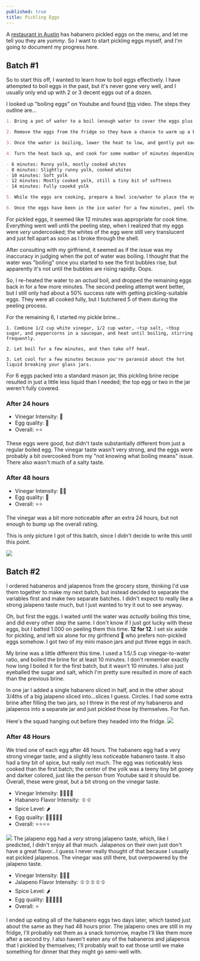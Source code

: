 ```yaml
---
published: true
title: Pickling Eggs
---
```


A [restaurant in Austin](https://www.haymakeraustin.com/) has habanero pickled eggs on the menu, and let me tell you they are _yummy_. So I want to start pickling eggs myself, and I'm going to document my progress here.

## Batch #1

So to start this off, I wanted to learn how to boil eggs effectively. I have attempted to boil eggs in the past, but it's never gone very well, and I usually only end up with 2 or 3 decent eggs out of a dozen.

I looked up "boiling eggs" on Youtube and found [this](https://www.youtube.com/watch?v=3CnAQzEiuvQ) video. The steps they outline are...

```md
1. Bring a pot of water to a boil (enough water to cover the eggs plus an inch or so).

2. Remove the eggs from the fridge so they have a chance to warm up a bit while the water is boiling.

3. Once the water is boiling, lower the heat to low, and gently put each egg into the water (using a ladle or similar).

4. Turn the heat back up, and cook for some number of minutes depending on how cooked you want the eggs

- 6 minutes: Runny yolk, mostly cooked whites
- 8 minutes: Slightly runny yolk, cooked whites
- 10 minutes: Soft yolk
- 12 minutes: Mostly cooked yolk, still a tiny bit of softness
- 14 minutes: Fully cooekd yolk

5. While the eggs are cooking, prepare a bowl ice/water to place the eggs into once they're finished cooking. This will cool them down quickly so they stop cooking.

6. Once the eggs have been in the ice water for a few minutes, peel them while running under cold water. Crack the wider end of the egg to get started.
```

For pickled eggs, it seemed like 12 minutes was appropriate for cook time. Everything went well untli the peeling step, when I realized that my eggs were _very_ undercooked; the whites of the egg were still very translucent and just fell apart as soon as I broke through the shell.

After consulting with my girlfriend, it seemed as if the issue was my inaccuracy in judging when the pot of water was boiling. I thought that the water was "boiling" once you started to see the first bubbles rise, but apparently it's not until the bubbles are rising rapidly. Oops.

So, I re-heated the water to an _actual_ boil, and dropped the remaining eggs back in for a few more minutes. The second peeling attempt went better, but I still only had about a 50% success rate with getting pickling-suitable eggs. They were all cooked fully, but I butchered 5 of them during the peeling process.

For the remaining 6, I started my pickle brine...

```
1. Combine 1/2 cup white vinegar, 1/2 cup water, ~tsp salt, ~tbsp sugar, and peppercorns in a saucepan, and heat until boiling, stirring frequently.

2. Let boil for a few minutes, and then take off heat.

3. Let cool for a few minutes because you're paranoid about the hot liquid breaking your glass jars.
```

For 6 eggs packed into a standard mason jar, this pickling brine recipe resulted in just a little less liquid than I needed; the top egg or two in the jar weren't fully covered.

### After 24 hours

- Vinegar Intensity: 🥗
- Egg quality: 🥚
- Overall: ⭐⭐

These eggs were good, but didn't taste substantially different from just a regular boiled egg. The vinegar taste wasn't very strong, and the eggs were probably a bit overcooked from my "not knowing what boiling means" issue. There also wasn't much of a salty taste.

### After 48 hours

- Vinegar Intensity: 🥗🥗
- Egg quality: 🥚
- Overall: ⭐⭐

The vinegar was a bit more noticeable after an extra 24 hours, but not enough to bump up the overall rating.

This is only picture I got of this batch, since I didn't decide to write this until this point.

![](/public/pickled-eggs/batch_1.webp)

## Batch #2

I ordered habaneros and jalapenos from the grocery store, thinking I'd use them together to make my next batch, but instead decided to separate the variables first and make two separate batches. I didn't expect to really like a strong jalapeno taste much, but I just wanted to try it out to see anyway.

Oh, but first the eggs. I waited until the water was _actually_ boiling this time, and did every other step the same. I don't know if I just got lucky with these eggs, but I batted 1.000 on peeling them this time. **12 for 12**. I set six aside for pickling, and left six alone for my girlfriend 👩 who prefers non-pickled eggs somehow. I got two of my mini mason jars and put three eggs in each.

My brine was a little different this time. I used a 1.5/.5 cup vinegar-to-water ratio, and boiled the brine for at least 10 minutes. I don't remember exactly how long I boiled it for the first batch, but it wasn't 10 minutes. I also just eyeballed the sugar and salt, which I'm pretty sure resulted in more of each than the previous brine.

In one jar I added a single habanero sliced in half, and in the other about 3/4ths of a big jalapeno sliced into...slices I guess. Circles. I had some extra brine after filling the two jars, so I threw in the rest of my habaneros and jalapenos into a separate jar and just pickled those by themselves. For fun.

Here's the squad hanging out before they headed into the fridge.
![](/public/pickled-eggs/batch_2_1.webp)

### After 48 Hours

We tried one of each egg after 48 hours. The habanero egg had a very strong vinegar taste, and a slightly less noticeable habanero taste. It also had a tiny bit of spice, but really not much. The egg was noticeably less cooked than the first batch; the center of the yolk was a teeny tiny bit gooey and darker colored, just like the person from Youtube said it should be. Overall, these were great, but a bit strong on the vinegar taste.

- Vinegar Intensity: 🥗🥗🥗🥗
- Habanero Flavor Intensity: 🫑🫑
- Spice Level: 🌶️
- Egg quality: 🥚🥚🥚🥚🥚
- Overall: ⭐⭐⭐⭐

![](/public/pickled-eggs/batch_2_2.webp)
The jalapeno egg had a _very_ strong jalapeno taste, which, like I predicted, I didn't enjoy all that much. Jalapenos on their own just don't have a great flavor...I guess I never really thought of that because I usually eat pickled jalapenos. The vinegar was still there, but overpowered by the jalapeno taste.

- Vinegar Intensity: 🥗🥗🥗
- Jalapeno Flavor Intensity: 🫑🫑🫑🫑🫑
- Spice Level: 🌶️
- Egg quality: 🥚🥚🥚🥚🥚
- Overall: ⭐

I ended up eating all of the habanero eggs two days later, which tasted just about the same as they had 48 hours prior. The jalapeno ones are still in my fridge, I'll probably eat them as a snack tomorrow, maybe I'll like them more after a second try. I also haven't eaten any of the habaneros and jalapenos that I pickled by themselves; I'll probably wait to eat those until we make something for dinner that they might go semi-well with.
